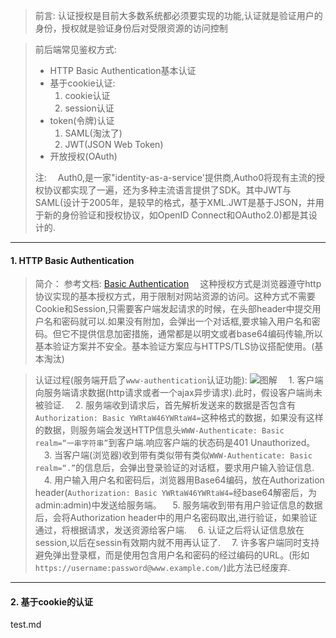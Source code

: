 > 前言:
> 认证授权是目前大多数系统都必须要实现的功能,认证就是验证用户的身份，授权就是验证身份后对受限资源的访问控制

>前后端常见鉴权方式:
>* HTTP Basic Authentication基本认证
>* 基于cookie认证: 
>   1. cookie认证
>   1. session认证
>* token(令牌)认证
>    1. SAML(淘汰了)
>   2. JWT(JSON Web Token)
>*  开放授权(OAuth)
>
>注:
&emsp;Auth0,是一家"identity-as-a-service'提供商,Autho0将现有主流的授权协议都实现了一遍，还为多种主流语言提供了SDK。其中JWT与SAML(设计于2005年，是较早的格式，基于XML.JWT是基于JSON，并用于新的身份验证和授权协议，如OpenID Connect和OAutho2.0)都是其设计的.
___
#### 1. HTTP Basic Authentication
> 简介：
> 参考文档: [Basic Authentication](https://developer.mozilla.org/zh-CN/docs/Web/HTTP/Authentication)
> &emsp;这种授权方式是浏览器遵守http协议实现的基本授权方式，用于限制对网站资源的访问。这种方式不需要Cookie和Session,只需要客户端发起请求的时候，在头部header中提交用户名和密码就可以.如果没有附加，会弹出一个对话框,要求输入用户名和密码。但它不提供信息加密措施，通常都是以明文或者base64编码传输,所以基本验证方案并不安全。基本验证方案应与HTTPS/TLS协议搭配使用。(基本淘汰)

>认证过程(服务端开启了`www-authentication`认证功能):
![图解](https://img-blog.csdnimg.cn/20190411115856336.png?x-oss-process=image/watermark,type_ZmFuZ3poZW5naGVpdGk,shadow_10,text_aHR0cHM6Ly9ibG9nLmNzZG4ubmV0L3FxXzMyMjUyOTU3,size_16,color_FFFFFF,t_70)
>&emsp;1. 客户端向服务端请求数据(http请求或者一个ajax异步请求).此时，假设客户端尚未被验证.
>&emsp;2. 服务端收到请求后，首先解析发送来的数据是否包含有`Authorization: Basic YWRtaW46YWRtaW4=`这种格式的数据，如果没有这样的数据，则服务端会发送HTTP信息头`WWW-Authenticate: Basic realm=“一串字符串”`到客户端.响应客户端的状态码是401 Unauthorized。
>&emsp;3. 当客户端(浏览器)收到带有类似带有类似`WWW-Authenticate: Basic realm=“.”`的信息后，会弹出登录验证的对话框，要求用户输入验证信息.
>&emsp;4. 用户输入用户名和密码后，浏览器用Base64编码，放在Authorization header(`Authorization: Basic YWRtaW46YWRtaW4=`经base64解密后，为admin:admin)中发送给服务端。
>&emsp;5. 服务端收到带有用户验证信息的数据后，会将Authorization header中的用户名密码取出,进行验证，如果验证通过，将根据请求，发送资源给客户端.
>&emsp;6. 认证之后将认证信息放在session,以后在sessin有效期内就不用再认证了.
>&emsp;7. 许多客户端同时支持避免弹出登录框，而是使用包含用户名和密码的经过编码的URL。(形如`https://username:password@www.example.com/`)此方法已经废弃.
___
#### 2. 基于cookie的认证








test.md